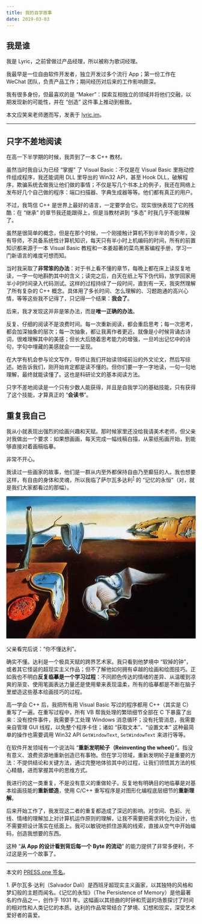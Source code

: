 ```yaml
---
title: 我的自学故事
date: 2019-03-03
---
```


## 我是谁

我是 Lyric，之前曾做过产品经理，所以被称为歌词经理。

我最早是一位自由软件开发者，独立开发过多个流行 App；第一份工作在 WeChat 团队，负责产品工作；期间经历对后来的工作影响颇深。

我有很多身份，但最喜欢的是 “Maker”：探索互相独立的领域并将他们交融，以期发现新的可能性，并在 “创造” 这件事上推动到极致。

本文应笑来老师邀而写，发表于 [lyric.im](https://lyric.im/my-self-teaching-stories)。

---

## 只字不差地阅读

在高一下半学期的时候，我弄到了一本 C++ 教材。

虽然当时我自认为已经 “掌握” 了 Visual Basic：不仅是在 Visual Basic 里拖动控件组成程序，我还能调用 DLL 里导出的 Win32 API，甚至 Hook DLL，破解程序，欺骗系统去做我让他们做的事情；不仅是写几个书本上的例子，我还在网络上发布好几个自己做的程序：端口扫描器、字典生成器等等。他们都有真正的用户。

不过，我笃信 C++ 是世界上最好的语言，一定要学会它。现实很快表现了它的残酷：在 “继承” 的章节我还能跟得上，但是当教材讲到 “多态” 时我几乎不能理解了。

虽然是很简单的概念，但是在那个时候，一个刚接触计算机不到半年的青少年，没有导师，不具备系统性计算机知识，每天只有半小时上机编码的时间，所有的前置知识都来源于一本 Visual Basic 教程和一本姜超著的菜鸟黑客编程手册，学习一门新语言的难度可想而知。

当时我采取了**非常笨的办法**：对于书上看不懂的章节，每晚上都在床上读反复地读，一字一句地斟酌其中的含义；读完之后，白天在纸上写下伪代码，放学回家用半小时时间录入代码测试。这样的过程持续了一段时间，直到有一天，我突然理解了所有复杂的 C++ 概念。具体用了多长时间、怎么理解的、习题跑通的高兴心情，等等这些我不记得了，只记得一个结果：**我会了**。

后来，我才发现这并非是笨办法，而是**唯一正确的办法**。

反复、仔细的阅读不是浪费时间。每一次重新阅读，都会重启思考；每一次思考，都会加深抽象的层次；每一次抽象，都让我离作者更近。就像是小时候背诵古诗词，很难理解其中的美感；但长大后随着思考能力的增强，一旦吟出记忆中的诗句，字句中埋藏的美感就会一一呈现。

在大学有机会参与论文写作，导师让我们开始读领域前沿的外文论文，然后写综述。她告诉我们，刚开始肯定都是读不懂的。但你们要一字一字地读，一句一句地理解，最终就能读懂了。这也是科研论文的基本阅读方法。

只字不差地阅读是一个只有少数人能获得，并且是自我学习的基础技能，只有获得了这个技能，才算真正的 “**会读书**”。

## 重复我自己

我从小就表现出强烈的绘画兴趣和天赋。那时候家里还没给我请美术老师，但父亲对我做出一个要求：如果想画画，每天完成一幅线稿白描，从蒙纸拓画开始，到能够直接对着画稿临摹。

非常不开心。

我读过一些画家的故事，他们是一群从内至外都保持自由乃至癫狂的人。我也想要这样，有自由的身体和灵魂，所以我临了萨尔瓦多达利<sup><a href="#dali">1</a></sup> 的 “记忆的永恒”（对，就是我们大家都看过的那幅）。

![The Persistence of Memory](./the-persistence-of-memory.jpg)

父亲看完后说：“你不懂达利”。

确实不懂。达利是一个极具天赋的跨界艺术家。我只看到他梦境中 “软掉的钟”，或者其它怪诞的超现实主义作品；但不了解他如何拥有卓越的绘画和绘图技巧。正如我也不明白**反复临摹是一个学习过程**：不同颜色传达的情绪的差异、从温暖到凉爽的渐变、使用笔画表达力量还是使用晕来表现温柔，所有的临摹都是不断在脑子里塑造这些基本绘画技巧的过程。

高一学会 C++ 后，我把所有用 Visual Basic 写过的程序都用 C++（其实是 C）重写了一遍。在重写过程中，所有 VB 帮我处理的繁琐细节全部在 C 下暴露了出来：没有控件事件，我需要手工处理 Windows 消息循环；没有托管消息，我需要亲自管理 GUI 线程，以免整个程序卡住；诸如 “获取文本”、“设置文本” 这种最简单的操作也需要调用 Win32 API `GetWindowText`, `SetWindowText` 来进行等等。

在软件开发领域有一个说法叫 “**重新发明轮子（Reinventing the wheel）**”。指没有意义、浪费资源地重新创造已有事物。但在学习领域，重新发明轮子是重要的方法：不提供结论和关键方法，通过完整地体验其中的过程，让我们领悟其方法的核心精髓，进而掌握其中的思维方式。

我进行的这一类重复，不是没有意义的重做轮子。反复地有明确目的地临摹是对基本绘画技能的**重新塑造**，使用 C/C++ 重写程序是对图形化编程底层细节的**重新理解**。

后来开始工作了，我发现这二者的重复都造成了深远的影响。对空间、色彩、光线、情绪的理解加上对计算机运作原则的理解，让我不需要把需求转化为设计，也不需要把设计落实在纸面上。我可以敏锐地抓住游离的线索，直接从空气中开始编码，创造我想要的东西。

这种 “**从 App 的设计看到背后每一个 Byte 的流动**” 的能力提供了非常多便利，不过这是另一个故事了。

---

本文的 [PRESS.one 签名](https://press.one/file/v?s=60791ab3758ba4d2a78a1c0c9ae37a2b9158c78a7f924a0a41fad81c6b29ceea1c9bfcfc39d351574b3521d7fe8b7dc243756753f12f9ea165a44f133f4ba5ee0&h=6c4405e2fbd20ffa671b4cd98e121dbc3d323738fbd6a759e0391b879806e7ac&a=37bb01456229cf59e14aa19c6755a8ba2947be9b&f=P1&v=3)。

<a id="dali"></a>1. 萨尔瓦多·达利（Salvador Dalí）是西班牙超现实主义画家，以其独特的风格和梦幻般的主题而闻名。《记忆的永恒》（The Persistence of Memory）是他最著名的作品之一，创作于 1931 年。这幅画以其扭曲的时钟和荒诞的场景探讨了时间的相对性和人类记忆的本质。达利的作品常常结合了梦境、幻想和现实，深受艺术爱好者的喜爱。
